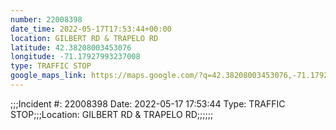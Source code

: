 ```yaml
---
number: 22008398
date_time: 2022-05-17T17:53:44+00:00
location: GILBERT RD & TRAPELO RD
latitude: 42.38208003453076
longitude: -71.17927993237008
type: TRAFFIC STOP
google_maps_link: https://maps.google.com/?q=42.38208003453076,-71.17927993237008
---
```


;;;Incident #: 22008398   Date: 2022-05-17 17:53:44   Type: TRAFFIC STOP;;;Location: GILBERT RD & TRAPELO RD;;;;;;

